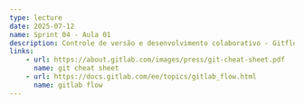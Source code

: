 ```yaml
---
type: lecture
date: 2025-07-12
name: Sprint 04 - Aula 01
description: Controle de versão e desenvolvimento colaborativo - Gitflow
links:
    - url: https://about.gitlab.com/images/press/git-cheat-sheet.pdf
      name: git cheat sheet
    - url: https://docs.gitlab.com/ee/topics/gitlab_flow.html
      name: gitlab flow
---
```

